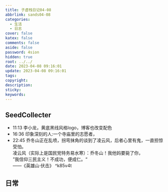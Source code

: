 ```yaml
---
title: 子虚栈日记04-08
abbrlink: sands04-08
categories:
  - 生活
  - 日志
cover: false
katex: false
comments: false
aside: false
password: 4sion
hidden: true
root: ../../
date: 2023-04-08 09:16:01
update: 2023-04-08 09:16:01
tags:
copyright:
description:
sticky:
keywords:
---
```


## SeedCollecter
- 11:13 李小龙，黄底黑线风格logo，博客也改变配色
- 16:36 印象深刻的人:一个寺庙里的志愿者，
- 22:45 乔冬山正在乱喷，拐弯抹角的谈到了凌云风，后者心里有鬼，一直担惊受怕。<br>凌云风（实际上是国民党特务易水寒）：乔冬山！我他妈要毙了你，<br>”我信仰三民主义！不成功，便成仁。“<br>——《英雄山·伏击》 ^k85v4t


## 日常
